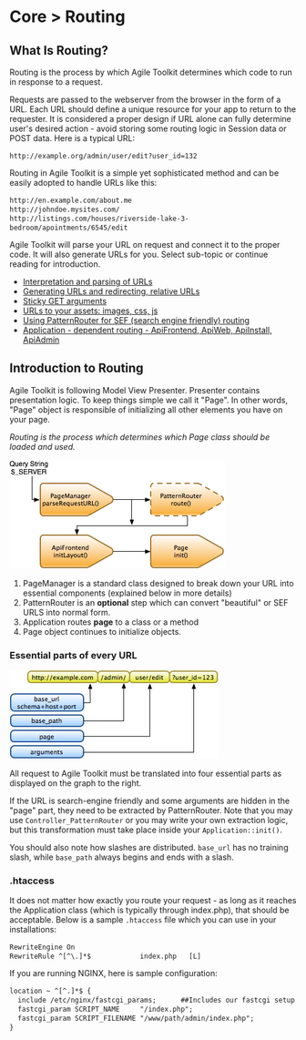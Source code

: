 # Core > Routing

## What Is Routing?

Routing is the process by which Agile Toolkit determines which code to run in response to a request.

Requests are passed to the webserver from the browser in the form of a URL. Each URL should define a unique resource for your app to return to the requester. It is considered a proper design if URL alone can fully determine user's desired action - avoid storing some routing logic in Session data or POST data. Here is a typical URL:

    http://example.org/admin/user/edit?user_id=132

Routing in Agile Toolkit is a simple yet sophisticated method and can be easily adopted to handle URLs like this:

    http://en.example.com/about.me
    http://johndoe.mysites.com/
    http://listings.com/houses/riverside-lake-3-bedroom/apointments/6545/edit

Agile Toolkit will parse your URL on request and connect it to the proper code. It will also generate URLs for you. Select sub-topic or continue reading for introduction.

 * [Interpretation and parsing of URLs](routing/parsing.md)
 * [Generating URLs and redirecting, relative URLs](routing/url.md)
 * [Sticky GET arguments](routing/sticky.md)
 * [URLs to your assets: images, css, js](routing/assets.md)
 * [Using PatternRouter for SEF (search engine friendly) routing](routing/patternrouter.md)
 * [Application - dependent routing - ApiFrontend, ApiWeb, ApiInstall, ApiAdmin](routing/application.md)
 
## Introduction to Routing

Agile Toolkit is following Model View Presenter. Presenter contains presentation logic. To keep things simple we call it "Page". In other words, "Page" object is responsible of initializing all other elements you have on your page. 

*Routing is the process which determines which Page class should be loaded and used.* 

![Routing Flow](routing/routing-flow.png)

 1. PageManager is a standard class designed to break down your URL into essential components (explained below in more details)
 1. PatternRouter is an **optional** step which can convert "beautiful" or SEF URLS into normal form.
 1. Application routes **page** to a class or a method
 1. Page object continues to initialize objects.
 
### Essential parts of every URL

![URL Components](routing/url-components.png)

All request to Agile Toolkit must be translated into four essential parts as displayed on the graph to the right.

If the URL is search-engine friendly and some arguments are hidden in the "page" part, they need to be extracted by PatternRouter. Note that you may use `Controller_PatternRouter` or you may write your own extraction logic, but this transformation must take place inside your `Application::init()`.

You should also note how slashes are distributed. `base_url` has no training slash, while `base_path` always begins and ends with a slash.

### .htaccess

It does not matter how exactly you route your request - as long as it reaches the Application class (which is typically through index.php), that should be acceptable. Below is a sample `.htaccess` file which you can use in your installations:

    RewriteEngine On
    RewriteRule ^[^\.]*$            index.php   [L]

If you are running NGINX, here is sample configuration:

    location ~ ^[^.]*$ {
      include /etc/nginx/fastcgi_params;      ##Includes our fastcgi setup
      fastcgi_param SCRIPT_NAME     "/index.php";
      fastcgi_param SCRIPT_FILENAME "/www/path/admin/index.php";      
    }


